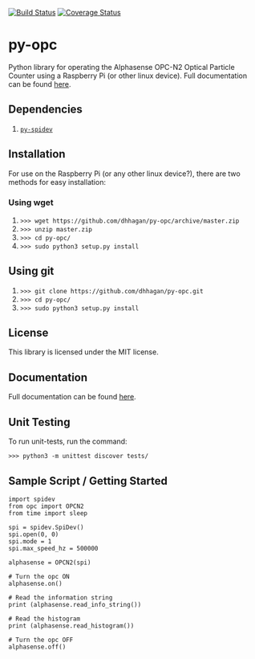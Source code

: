 [![Build Status](https://travis-ci.org/dhhagan/py-opc.svg?branch=develop)](https://travis-ci.org/dhhagan/py-opc)
[![Coverage Status](https://coveralls.io/repos/dhhagan/py-opc/badge.svg?branch=master&service=github)](https://coveralls.io/github/dhhagan/py-opc?branch=master)

# py-opc

Python library for operating the Alphasense OPC-N2 Optical Particle Counter using a Raspberry Pi (or other linux device). Full documentation can be found [here](http://dhhagan.github.io/py-opc/).

## Dependencies

  1. [`py-spidev`](https://github.com/doceme/py-spidev)

## Installation

For use on the Raspberry Pi (or any other linux device?), there are two methods for easy installation:

### Using wget

  1. `>>> wget https://github.com/dhhagan/py-opc/archive/master.zip`
  2. `>>> unzip master.zip`
  3. `>>> cd py-opc/`
  4. `>>> sudo python3 setup.py install`

## Using git  

  1. `>>> git clone https://github.com/dhhagan/py-opc.git`
  2. `>>> cd py-opc/`
  3. `>>> sudo python3 setup.py install`

## License

  This library is licensed under the MIT license.

## Documentation

  Full documentation can be found [here](http://dhhagan.github.io/py-opc/).

## Unit Testing

  To run unit-tests, run the command:

    >>> python3 -m unittest discover tests/

## Sample Script / Getting Started

    import spidev
    from opc import OPCN2
    from time import sleep

    spi = spidev.SpiDev()
    spi.open(0, 0)
    spi.mode = 1
    spi.max_speed_hz = 500000

    alphasense = OPCN2(spi)

    # Turn the opc ON
    alphasense.on()

    # Read the information string
    print (alphasense.read_info_string())

    # Read the histogram
    print (alphasense.read_histogram())

    # Turn the opc OFF
    alphasense.off()
